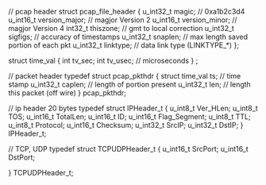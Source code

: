 // pcap header
struct pcap_file_header {
u_int32_t magic;         // 0xa1b2c3d4
u_int16_t version_major; // magjor Version 2
u_int16_t version_minor; // magjor Version 4
int32_t thiszone;        // gmt to local correction
u_int32_t sigfigs;       // accuracy of timestamps
u_int32_t snaplen;       // max length saved portion of each pkt
u_int32_t linktype;      // data link type (LINKTYPE_*)
};

struct time_val {
  int tv_sec;
  int tv_usec; // microseconds
}
;

// packet header
typedef struct pcap_pkthdr {
  struct time_val ts;  // time stamp
  u_int32_t caplen;    // length of portion present
  u_int32_t len;       // length this packet (off wire)
} pcap_pkthdr;

// ip header 20 bytes
typedef struct IPHeader_t {
  u_int8_t Ver_HLen;
  u_int8_t TOS;
  u_int16_t TotalLen;
  u_int16_t ID;
  u_int16_t Flag_Segment;
  u_int8_t TTL;
  u_int8_t Protocol;
  u_int16_t Checksum;
  u_int32_t SrcIP;
  u_int32_t DstIP;
} IPHeader_t;

// TCP, UDP
typedef struct TCPUDPHeader_t {
  u_int16_t SrcPort;
  u_int16_t DstPort;

} TCPUDPHeader_t;

